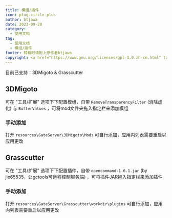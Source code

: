 ```yaml
---
title: 模组/插件
icon: plug-circle-plus
author: btjawa
date: 2023-09-20
category:
  - 使用文档
tag:
  - 使用文档
  - 模组/插件
footer: 转载时请附上原作者btjawa
copyright: <a href="https://www.gnu.org/licenses/gpl-3.0.zh-cn.html" target="_blank">GPL-3.0 协议</a>&nbsp;版权所有 © 2023 <a href="https://github.com/btjawa/BGP-docs" target="_blank">btjawa</a>
---
```


目前已支持：3DMigoto & Grasscutter

<!-- more -->

## 3DMigoto

可在 "工具/扩展" 选项下下配置模组，自带 `RemoveTransparencyFilter` (消除虚化) 与 `BufferValues` ，可将mod文件夹拖入指定栏来添加模组

### 手动添加

打开 `resources\GateServer\3DMigoto\Mods` 可自行添加，应用内列表需要重启以应用更改

## Grasscutter

可在 "工具/扩展" 选项下下配置插件，自带 `opencommand-1.6.1.jar` (by jie65535，让gctools可远程控制服务端) ，可将插件JAR拖入指定栏来添加插件

### 手动添加

打开 `resources\GateServer\Grasscutter\workdir\plugins` 可自行添加，应用内列表需要重启以应用更改